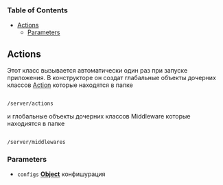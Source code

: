 <!-- Generated by documentation.js. Update this documentation by updating the source code. -->

### Table of Contents

*   [Actions][1]
    *   [Parameters][2]

## Actions

Этот класс вызывается автоматически один раз при запуске приложения. В конструкторе он создат глабальные объекты
дочерних классов [Action][3] которые находятся в папке

<pre><code>
/server/actions
</code></pre>

и глобальные объекты дочерних классов Middleware которые находиятся в папке

<pre><code>
/server/middlewares
</code></pre>

### Parameters

*   `configs` **[Object][4]** конфишурация

[1]: #actions

[2]: #parameters

[3]: /Action.md

[4]: https://developer.mozilla.org/docs/Web/JavaScript/Reference/Global_Objects/Object

